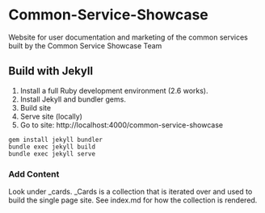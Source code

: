 # Common-Service-Showcase
Website for user documentation and marketing of the common services built by the Common Service Showcase Team

## Build with Jekyll
1. Install a full Ruby development environment (2.6 works).
1. Install Jekyll and bundler gems.
1. Build site
1. Serve site (locally)
1. Go to site: http://localhost:4000/common-service-showcase

```
gem install jekyll bundler
bundle exec jekyll build
bundle exec jekyll serve
```

### Add Content
Look under _cards.  _Cards is a collection that is iterated over and used to build the single page site.  See index.md for how the collection is rendered. 

